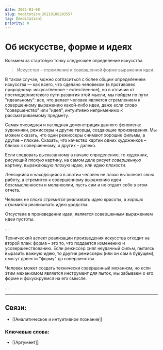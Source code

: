 ```yaml
---
date: 2021-01-08
slug: meditation-20210108203557
tag: [meditation]
priority: 0
---
```

# Об искусстве, форме и идеях

Возьмем за стартовую точку следующее определение искусства:

> Искусство – стремление к совершенной форме выражения идеи.

В таком случае, можно согласиться с более общим определением искусства — как всего, что сделано человеком (в противовес природному: искусственное – естественное), но в отличии от постмодернистского пути развития этой мысли, мы пойдем по пути "идеальному": все, что делает человек является стремлением к совершенному выражению какой-либо идеи, даже если слово "совершенство" или "идея", интуитивно неприменимо к рассматриваемому предмету.

Самая очевидная и наглядная демонстрация данного феномена: художники, режиссеры и другие творцы, создающие произведения. Мы можем сказать, что одни режиссеры снимают хорошие фильмы, а другие – плохие. Сказать, что качество картин одних художников – близко к совершенному, а других – далеко.

Если следовать высказанному в начале определению, то художник, рисующий _плохую_ картину, на самом деле рисует _совершенную_ картину, выражающую _плохую_ идею, или идею _плохости_.

Ленящийся и находящийся в апатии человек не плохо выполняет свою работу, а стремится к совершенному выражению идеи безсмысленности и меланхолии, пусть сам и не отдает себе в этом отчета.

Человек не _плохо стремится_ реализвать идею красоты, а _хорошо стремится_ реализовать идею уродства.

Отсуствие в произведении идеи, является совершенным выражением идеи пустоты.

...

Технический аспект реализации произведения искусства отходит на второй план: форма – это то, что поддается изменению и усовершенствованию. Если режиссер снял неудачный фильм, пытаясь выразить важную идею, то другие режиссеры (или он сам в будущем), смогут довести "форму" до совершенства.

Человек может создать технически совершенный механизм, но если этим механизмом является инструмент для пыток, мы забываем о его форме и фокусируемся на его смысле.

...

---

## Связи:
- [[Аналитическое и интуитивное познание]]

### Ключевые слова:
- [[Аргумент]]
